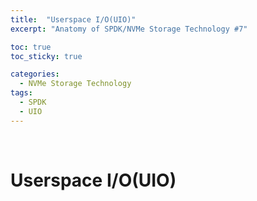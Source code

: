 ```yaml
---
title:  "Userspace I/O(UIO)"
excerpt: "Anatomy of SPDK/NVMe Storage Technology #7"

toc: true
toc_sticky: true

categories:
  - NVMe Storage Technology
tags:
  - SPDK
  - UIO
---
```


<br>

# Userspace I/O(UIO)
